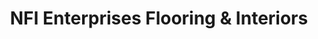 ---
title: "NFI Enterprises Flooring & Interiors"
url: /auburn/nfi-enterprises-flooring-and-interiors/
shop: flooring
---